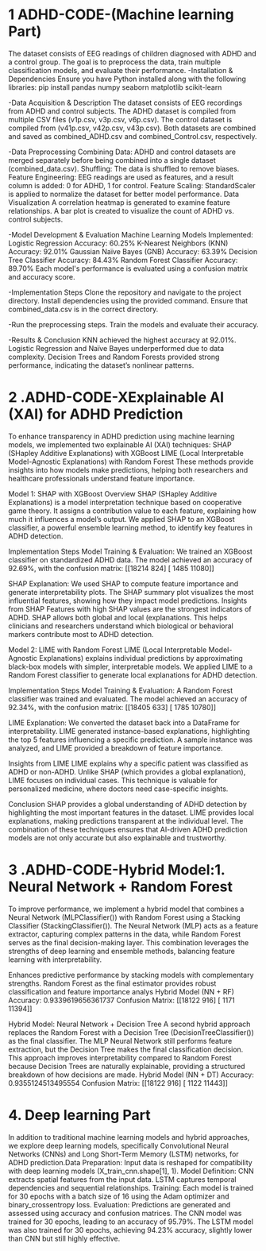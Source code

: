  # 1 ADHD-CODE-(Machine learning Part)
The dataset consists of EEG readings of children diagnosed with ADHD and a control group. The goal is to preprocess the data, train multiple classification models, and evaluate their performance.
-Installation & Dependencies
Ensure you have Python installed along with the following libraries:
pip install pandas numpy seaborn matplotlib scikit-learn

-Data Acquisition & Description
The dataset consists of EEG recordings from ADHD and control subjects.
The ADHD dataset is compiled from multiple CSV files (v1p.csv, v3p.csv, v6p.csv).
The control dataset is compiled from (v41p.csv, v42p.csv, v43p.csv).
Both datasets are combined and saved as combined_ADHD.csv and combined_Control.csv, respectively.

-Data Preprocessing
Combining Data:
ADHD and control datasets are merged separately before being combined into a single dataset (combined_data.csv).
Shuffling:
The data is shuffled to remove biases.
Feature Engineering:
EEG readings are used as features, and a result column is added: 0 for ADHD, 1 for control.
Feature Scaling:
StandardScaler is applied to normalize the dataset for better model performance.
Data Visualization
A correlation heatmap is generated to examine feature relationships.
A bar plot is created to visualize the count of ADHD vs. control subjects.

-Model Development & Evaluation
Machine Learning Models Implemented:
Logistic Regression
Accuracy: 60.25%
K-Nearest Neighbors (KNN)
Accuracy: 92.01%
Gaussian Naïve Bayes (GNB)
Accuracy: 63.39%
Decision Tree Classifier
Accuracy: 84.43%
Random Forest Classifier
Accuracy: 89.70%
Each model's performance is evaluated using a confusion matrix and accuracy score.

-Implementation Steps
Clone the repository and navigate to the project directory.
Install dependencies using the provided command.
Ensure that combined_data.csv is in the correct directory.

-Run the preprocessing steps.
Train the models and evaluate their accuracy.

-Results & Conclusion
KNN achieved the highest accuracy at 92.01%.
Logistic Regression and Naïve Bayes underperformed due to data complexity.
Decision Trees and Random Forests provided strong performance, indicating the dataset’s nonlinear patterns.


# 2 .ADHD-CODE-XExplainable AI (XAI) for ADHD Prediction
To enhance transparency in ADHD prediction using machine learning models, we implemented two explainable AI (XAI) techniques:
SHAP (SHapley Additive Explanations) with XGBoost
LIME (Local Interpretable Model-Agnostic Explanations) with Random Forest
These methods provide insights into how models make predictions, helping both researchers and healthcare professionals understand feature importance.

Model 1: SHAP with XGBoost
Overview
SHAP (SHapley Additive Explanations) is a model interpretation technique based on cooperative game theory. It assigns a contribution value to each feature, explaining how much it influences a model’s output. We applied SHAP to an XGBoost classifier, a powerful ensemble learning method, to identify key features in ADHD detection.

Implementation Steps
Model Training & Evaluation:
We trained an XGBoost classifier on standardized ADHD data.
The model achieved an accuracy of 92.69%, with the confusion matrix:
[[18214   824]
 [ 1485 11080]]

SHAP Explanation:
We used SHAP to compute feature importance and generate interpretability plots.
The SHAP summary plot visualizes the most influential features, showing how they impact model predictions.
Insights from SHAP
Features with high SHAP values are the strongest indicators of ADHD.
SHAP allows both global  and local (explanations.
This helps clinicians and researchers understand which biological or behavioral markers contribute most to ADHD detection.

Model 2: LIME with Random Forest
LIME (Local Interpretable Model-Agnostic Explanations) explains individual predictions by approximating black-box models with simpler, interpretable models. We applied LIME to a Random Forest classifier to generate local explanations for ADHD detection.

Implementation Steps
Model Training & Evaluation:
A Random Forest classifier was trained and evaluated.
The model achieved an accuracy of 92.34%, with the confusion matrix:
[[18405   633]
 [ 1785 10780]]

LIME Explanation:
We converted the dataset back into a DataFrame for interpretability.
LIME generated instance-based explanations, highlighting the top 5 features influencing a specific prediction.
A sample instance was analyzed, and LIME provided a breakdown of feature importance.

Insights from LIME
LIME explains why a specific patient was classified as ADHD or non-ADHD.
Unlike SHAP (which provides a global explanation), LIME focuses on individual cases.
This technique is valuable for personalized medicine, where doctors need case-specific insights.

Conclusion
SHAP provides a global understanding of ADHD detection by highlighting the most important features in the dataset.
LIME provides local explanations, making predictions transparent at the individual level.
The combination of these techniques ensures that AI-driven ADHD prediction models are not only accurate but also explainable and trustworthy.




# 3 .ADHD-CODE-Hybrid Model:1. Neural Network + Random Forest
To improve performance, we implement a hybrid model that combines a Neural Network (MLPClassifier()) with Random Forest using a Stacking Classifier (StackingClassifier()).
The Neural Network (MLP) acts as a feature extractor, capturing complex patterns in the data, while Random Forest serves as the final decision-making layer. This combination leverages the strengths of deep learning and ensemble methods, balancing feature learning with interpretability.

Enhances predictive performance by stacking models with complementary strengths.
Random Forest as the final estimator provides robust classification and feature importance analys
Hybrid Model (NN + RF) Accuracy: 0.9339619656361737
Confusion Matrix: 
[[18122   916]
 [ 1171 11394]]

Hybrid Model: Neural Network + Decision Tree
A second hybrid approach replaces the Random Forest with a Decision Tree (DecisionTreeClassifier()) as the final classifier. The MLP Neural Network still performs feature extraction, but the Decision Tree makes the final classification decision.
This approach improves interpretability compared to Random Forest because Decision Trees are naturally explainable, providing a structured breakdown of how decisions are made.
Hybrid Model (NN + DT) Accuracy: 0.9355124513495554
Confusion Matrix: 
[[18122   916]
 [ 1122 11443]]


# 4. Deep learning Part 
In addition to traditional machine learning models and hybrid approaches, we explore deep learning models, specifically Convolutional Neural Networks (CNNs) and Long Short-Term Memory (LSTM) networks, for ADHD prediction.Data Preparation: Input data is reshaped for compatibility with deep learning models (X_train_cnn.shape[1], 1).
Model Definition:
CNN extracts spatial features from the input data.
LSTM captures temporal dependencies and sequential relationships.
Training: Each model is trained for 30 epochs with a batch size of 16 using the Adam optimizer and binary_crossentropy loss.
Evaluation: Predictions are generated and assessed using accuracy and confusion matrices.
The CNN model was trained for 30 epochs, leading to an accuracy of 95.79%.
The LSTM model was also trained for 30 epochs, achieving 94.23% accuracy, slightly lower than CNN but still highly effective.



 
 


 
